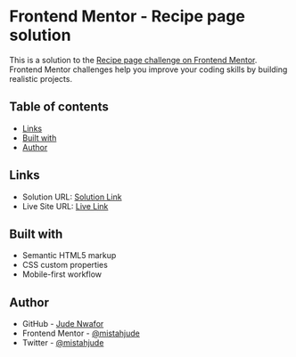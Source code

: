 # Frontend Mentor - Recipe page solution

This is a solution to the [Recipe page challenge on Frontend Mentor](https://www.frontendmentor.io/challenges/recipe-page-KiTsR8QQKm). Frontend Mentor challenges help you improve your coding skills by building realistic projects. 

## Table of contents

- [Links](#links)
- [Built with](#built-with)
- [Author](#author)

## Links

- Solution URL: [Solution Link](https://www.frontendmentor.io/solutions/responsive-recipe-page-a_sCU6yuTJ)
- Live Site URL: [Live Link](https://recipe-page-design-fem.vercel.app/)

## Built with

- Semantic HTML5 markup
- CSS custom properties
- Mobile-first workflow

## Author

- GitHub - [Jude Nwafor](https://www.github.com/mistahjude)
- Frontend Mentor - [@mistahjude](https://www.frontendmentor.io/profile/mistahjude)
- Twitter - [@mistahjude](https://www.x.com/mistahjude)